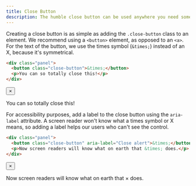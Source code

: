 ```yaml
---
title: Close Button
description: The humble close button can be used anywhere you need something to go away on click.
---
```


Creating a close button is as simple as adding the `.close-button` class to an element. We recommend using a `<button>` element, as opposed to an `<a>`. For the text of the button, we use the times symbol (`&times;`) instead of an X, because it's symmetrical.

```html
<div class="panel">
  <button class="close-button">&times;</button>
  <p>You can so totally close this!</p>
</div>
```

<div class="panel" style="position: relative;">
  <button class="close-button">&times;</button>
  <p>You can so totally close this!</p>
</div>

For accessibility purposes, add a label to the close button using the `aria-label` attribute. A screen reader won't know what a times symbol or X means, so adding a label helps our users who can't see the control.

```html
<div class="panel">
  <button class="close-button" aria-label="Close alert">&times;</button>
  <p>Now screen readers will know what on earth that &times; does.</p>
</div>
```

<div class="panel" style="position: relative;">
  <button class="close-button" aria-label="Close alert">&times;</button>
  <p>Now screen readers will know what on earth that &times; does.</p>
</div>